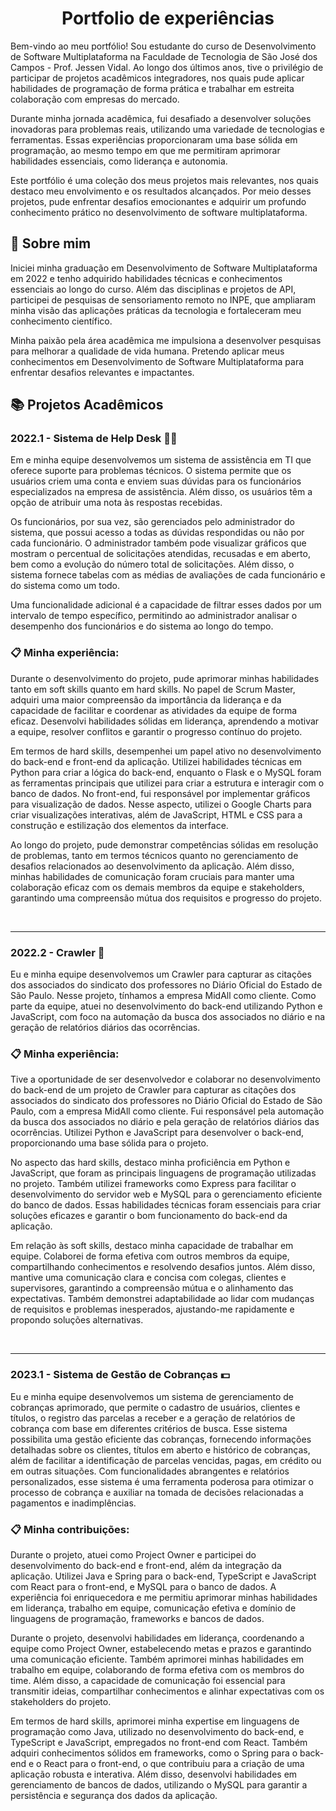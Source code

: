 <div align="center">  
  <h1>Portfolio de experiências</h1>
</div>

<div>
  <p>
Bem-vindo ao meu portfólio! Sou estudante do curso de Desenvolvimento de Software Multiplataforma na Faculdade de Tecnologia de São José dos Campos - Prof. Jessen Vidal. Ao longo dos últimos anos, tive o privilégio de participar de projetos acadêmicos integradores, nos quais pude aplicar habilidades de programação de forma prática e trabalhar em estreita colaboração com empresas do mercado.

Durante minha jornada acadêmica, fui desafiado a desenvolver soluções inovadoras para problemas reais, utilizando uma variedade de tecnologias e ferramentas. Essas experiências proporcionaram uma base sólida em programação, ao mesmo tempo em que me permitiram aprimorar habilidades essenciais, como liderança e autonomia.

Este portfólio é uma coleção dos meus projetos mais relevantes, nos quais destaco meu envolvimento e os resultados alcançados. Por meio desses projetos, pude enfrentar desafios emocionantes e adquirir um profundo conhecimento prático no desenvolvimento de software multiplataforma.
  </p>
</div>

<h2> 🔎 Sobre mim </h2>
<p> 
Iniciei minha graduação em Desenvolvimento de Software Multiplataforma em 2022 e tenho adquirido habilidades técnicas e conhecimentos essenciais ao longo do curso. Além das disciplinas e projetos de API, participei de pesquisas de sensoriamento remoto no INPE, que ampliaram minha visão das aplicações práticas da tecnologia e fortaleceram meu conhecimento científico.

Minha paixão pela área acadêmica me impulsiona a desenvolver pesquisas para melhorar a qualidade de vida humana. Pretendo aplicar meus conhecimentos em Desenvolvimento de Software Multiplataforma para enfrentar desafios relevantes e impactantes.
</p>
<h2> <strong> 📚 Projetos Acadêmicos </strong> </h2>
<div>
  <h3> 2022.1 - Sistema de Help Desk 🧑‍💼</h3>
  <p> 
  Em e minha equipe desenvolvemos um sistema de assistência em TI que oferece suporte para problemas técnicos. O sistema permite que os usuários criem uma conta e enviem suas dúvidas para os funcionários especializados na empresa de assistência. Além disso, os usuários têm a opção de atribuir uma nota às respostas recebidas.

Os funcionários, por sua vez, são gerenciados pelo administrador do sistema, que possui acesso a todas as dúvidas respondidas ou não por cada funcionário. O administrador também pode visualizar gráficos que mostram o percentual de solicitações atendidas, recusadas e em aberto, bem como a evolução do número total de solicitações. Além disso, o sistema fornece tabelas com as médias de avaliações de cada funcionário e do sistema como um todo.

Uma funcionalidade adicional é a capacidade de filtrar esses dados por um intervalo de tempo específico, permitindo ao administrador analisar o desempenho dos funcionários e do sistema ao longo do tempo.
  </p>
  
 
  <h3> 📋 Minha experiência: </h3>
  <p>  
Durante o desenvolvimento do projeto, pude aprimorar minhas habilidades tanto em soft skills quanto em hard skills. No papel de Scrum Master, adquiri uma maior compreensão da importância da liderança e da capacidade de facilitar e coordenar as atividades da equipe de forma eficaz. Desenvolvi habilidades sólidas em liderança, aprendendo a motivar a equipe, resolver conflitos e garantir o progresso contínuo do projeto.

Em termos de hard skills, desempenhei um papel ativo no desenvolvimento do back-end e front-end da aplicação. Utilizei habilidades técnicas em Python para criar a lógica do back-end, enquanto o Flask e o MySQL foram as ferramentas principais que utilizei para criar a estrutura e interagir com o banco de dados. No front-end, fui responsável por implementar gráficos para visualização de dados. Nesse aspecto, utilizei o Google Charts para criar visualizações interativas, além de JavaScript, HTML e CSS para a construção e estilização dos elementos da interface.

Ao longo do projeto, pude demonstrar competências sólidas em resolução de problemas, tanto em termos técnicos quanto no gerenciamento de desafios relacionados ao desenvolvimento da aplicação. Além disso, minhas habilidades de comunicação foram cruciais para manter uma colaboração eficaz com os demais membros da equipe e stakeholders, garantindo uma compreensão mútua dos requisitos e progresso do projeto.
  </p>
</div>
<br>
<hr>
<div>
  <h3> 2022.2 - Crawler 🤖 </h3>
  <p>
Eu e minha equipe desenvolvemos um Crawler para capturar as citações dos associados do sindicato dos professores no Diário Oficial do Estado de São Paulo. Nesse projeto, tínhamos a empresa MidAll como cliente. Como parte da equipe, atuei no desenvolvimento do back-end utilizando Python e JavaScript, com foco na automação da busca dos associados no diário e na geração de relatórios diários das ocorrências.
  </p>
  <h3> 📋 Minha experiência: </h3>
  <p>    
Tive a oportunidade de ser desenvolvedor e colaborar no desenvolvimento do back-end de um projeto de Crawler para capturar as citações dos associados do sindicato dos professores no Diário Oficial do Estado de São Paulo, com a empresa MidAll como cliente. Fui responsável pela automação da busca dos associados no diário e pela geração de relatórios diários das ocorrências. Utilizei Python e JavaScript para desenvolver o back-end, proporcionando uma base sólida para o projeto.

No aspecto das hard skills, destaco minha proficiência em Python e JavaScript, que foram as principais linguagens de programação utilizadas no projeto. Também utilizei frameworks como Express para facilitar o desenvolvimento do servidor web e MySQL para o gerenciamento eficiente do banco de dados. Essas habilidades técnicas foram essenciais para criar soluções eficazes e garantir o bom funcionamento do back-end da aplicação.

Em relação às soft skills, destaco minha capacidade de trabalhar em equipe. Colaborei de forma efetiva com outros membros da equipe, compartilhando conhecimentos e resolvendo desafios juntos. Além disso, mantive uma comunicação clara e concisa com colegas, clientes e supervisores, garantindo a compreensão mútua e o alinhamento das expectativas. Também demonstrei adaptabilidade ao lidar com mudanças de requisitos e problemas inesperados, ajustando-me rapidamente e propondo soluções alternativas.
  </p>
</div>
<br>
<hr>
<div>
  <h3> 2023.1 - Sistema de Gestão de Cobranças 💵</h3>
  <p> 
Eu e minha equipe desenvolvemos um sistema de gerenciamento de cobranças aprimorado, que permite o cadastro de usuários, clientes e títulos, o registro das parcelas a receber e a geração de relatórios de cobrança com base em diferentes critérios de busca. Esse sistema possibilita uma gestão eficiente das cobranças, fornecendo informações detalhadas sobre os clientes, títulos em aberto e histórico de cobranças, além de facilitar a identificação de parcelas vencidas, pagas, em crédito ou em outras situações. Com funcionalidades abrangentes e relatórios personalizados, esse sistema é uma ferramenta poderosa para otimizar o processo de cobrança e auxiliar na tomada de decisões relacionadas a pagamentos e inadimplências.
  </p>
  <h3> 📋 Minha contribuições: </h3>
  <p>
Durante o projeto, atuei como Project Owner e participei do desenvolvimento do back-end e front-end, além da integração da aplicação. Utilizei Java e Spring para o back-end, TypeScript e JavaScript com React para o front-end, e MySQL para o banco de dados. A experiência foi enriquecedora e me permitiu aprimorar minhas habilidades em liderança, trabalho em equipe, comunicação efetiva e domínio de linguagens de programação, frameworks e bancos de dados.

Durante o projeto, desenvolvi habilidades em liderança, coordenando a equipe como Project Owner, estabelecendo metas e prazos e garantindo uma comunicação eficiente. Também aprimorei minhas habilidades em trabalho em equipe, colaborando de forma efetiva com os membros do time. Além disso, a capacidade de comunicação foi essencial para transmitir ideias, compartilhar conhecimentos e alinhar expectativas com os stakeholders do projeto.

Em termos de hard skills, aprimorei minha expertise em linguagens de programação como Java, utilizado no desenvolvimento do back-end, e TypeScript e JavaScript, empregados no front-end com React. Também adquiri conhecimentos sólidos em frameworks, como o Spring para o back-end e o React para o front-end, o que contribuiu para a criação de uma aplicação robusta e interativa. Além disso, desenvolvi habilidades em gerenciamento de bancos de dados, utilizando o MySQL para garantir a persistência e segurança dos dados da aplicação.
  </p>
</div>
